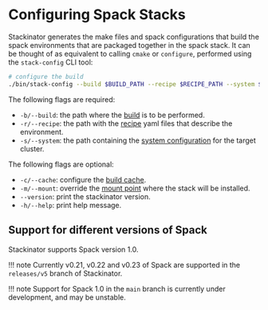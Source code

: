 # Configuring Spack Stacks

Stackinator generates the make files and spack configurations that build the spack environments that are packaged together in the spack stack.
It can be thought of as equivalent to calling `cmake` or `configure`, performed using the `stack-config` CLI tool:

```bash
# configure the build
./bin/stack-config --build $BUILD_PATH --recipe $RECIPE_PATH --system $SYSTEM_CONFIG_PATH
```

The following flags are required:

* `-b/--build`: the path where the [build](building.md) is to be performed.
* `-r/--recipe`: the path with the [recipe](recipes.md) yaml files that describe the environment.
* `-s/--system`: the path containing the [system configuration](cluster-config.md) for the target cluster.

The following flags are optional:

* `-c/--cache`: configure the [build cache](build-caches.md).
* `-m/--mount`: override the [mount point](installing.md) where the stack will be installed.
* `--version`: print the stackinator version.
* `-h/--help`: print help message.

## Support for different versions of Spack

Stackinator supports Spack version 1.0.

!!! note
    Currently v0.21, v0.22 and v0.23 of Spack are supported in the `releases/v5` branch of Stackinator.

!!! note
    Support for Spack 1.0 in the `main` branch is currently under development, and may be unstable.

